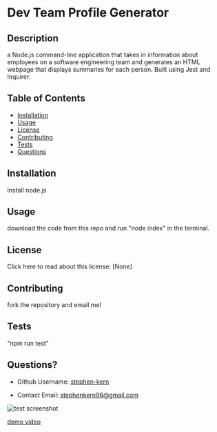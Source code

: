  # Dev Team Profile Generator 
  
  ## Description
  a Node.js command-line application that takes in information about employees on a software engineering team and generates an HTML webpage that displays summaries for each person. Built using Jest and Inquirer. 

  ## Table of Contents
  * [Installation](#installation)
  * [Usage](#usage)
  * [License](#license)
  * [Contributing](#contributing)
  * [Tests](#tests)
  * [Questions](#questions)
  
  ## Installation
  Install node.js

  ## Usage 
  download the code from this repo and run "node index" in the terminal.

  ## License 
  Click here to read about this license: [None]

  ## Contributing
  fork the repository and email me!

  ## Tests
  "npm run test"

  ## Questions?
  * Github Username: [stephen-kern](https://github.com/stephen-kern)

  * Contact Email: stephenkern96@gmail.com


![test screenshot](https://user-images.githubusercontent.com/94320530/191663723-da478da2-3e14-4258-a1df-5f226ae0c909.png)



[demo video](https://user-images.githubusercontent.com/94320530/191663824-0ad3c79c-a520-4f3d-97c0-8147832e384a.mov)

